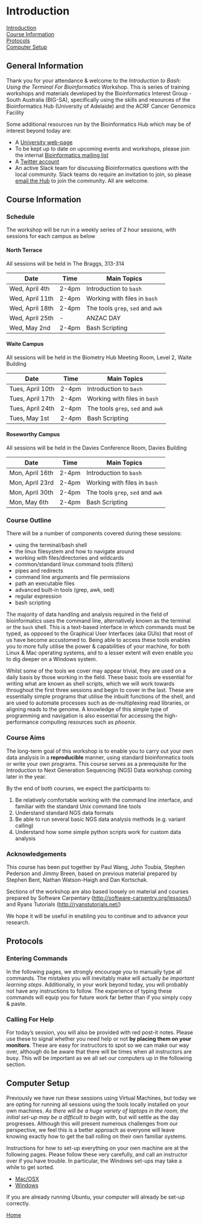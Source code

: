 # Introduction

[Introduction](#introduction)  
[Course Information](#course-information)  
[Protocols](#protocols)  
[Computer Setup](#computer-setup)  

## General Information

Thank you for your attendance & welcome to the *Introduction to Bash: Using the Terminal For Bioinformatics* Workshop.
This is series of training workshops and materials developed by the Bioinformatics Interest Group - South Australia (BIG-SA), specifically using the skills and resources of the Bioinformatics Hub (University of Adelaide) and the ACRF Cancer Genomics Facility

Some additional resources run by the Bioinformatics Hub which may be of interest beyond today are:

- A [University web-page](http://www.adelaide.edu.au/bioinformatics-hub/)
- To be kept up to date on upcoming events and workshops, please join the internal [Bioinformatics mailing list](http://list.adelaide.edu.au/mailman/listinfo/bioinfo)
- A [Twitter account](https://twitter.com/UofABioinfoHub/)
- An active Slack team for discussing Bioinformatics questions with the local community. Slack teams do require an invitation to join, so please [email the Hub](mailto:bioinf_hub@adelaide.edu.au) to join the community. All are welcome.

## Course Information

### Schedule

The workshop will be run in a weekly series of 2 hour sessions, with sessions for each campus as below

#### North Terrace

All sessions will be held in The Braggs, 313-314

| Date | Time | Main Topics |
| ---------- |---------- | ---------- |
| Wed, April 4th | 2-4pm  | Introduction to `bash` |
| Wed, April 11th | 2-4pm | Working with files in `bash` |
| Wed, April 18th | 2-4pm | The tools `grep`, `sed` and `awk` |
| Wed, April 25th | - | ANZAC DAY |
| Wed, May 2nd | 2-4pm | Bash Scripting |

#### Waite Campus

All sessions will be held in the Biometry Hub Meeting Room, Level 2, Waite Building

| Date | Time | Main Topics |
| ---------- |---------- | ---------- |
| Tues, April 10th | 2-4pm  | Introduction to `bash` |
| Tues, April 17th | 2-4pm | Working with files in `bash` |
| Tues, April 24th | 2-4pm | The tools `grep`, `sed` and `awk` |
| Tues, May 1st | 2-4pm | Bash Scripting |

#### Roseworthy Campus

All sessions will be held in the Davies Conference Room, Davies Building

| Date | Time | Main Topics |
| ---------- |---------- | ---------- |
| Mon, April 16th | 2-4pm  | Introduction to `bash` |
| Mon, April 23rd | 2-4pm | Working with files in `bash` |
| Mon, April 30th | 2-4pm | The tools `grep`, `sed` and `awk` |
| Mon, May 6th | 2-4pm | Bash Scripting |

### Course Outline

There will be a number of components covered during these sessions:

- using the terminal/bash shell
- the linux filesystem and how to navigate around
- working with files/directories and wildcards
- common/standard linux command tools (filters)
- pipes and redirects
- command line arguments and file permissions
- path an executable files
- advanced built-in tools (grep, awk, sed)
- regular expression
- bash scripting

The majority of data handling and analysis required in the field of bioinformatics uses the command line, alternatively known as the terminal or the `bash` shell.
This is a text-based interface in which commands must be typed, as opposed to the Graphical User Interfaces (aka GUIs) that most of us have become accustomed to.
Being able to access these tools enables you to more fully utilise the power & capabilities of your machine, for both Linux & Mac operating systems, and to a lesser extent will even enable you to dig deeper on a Windows system.

Whilst some of the tools we cover may appear trivial, they are used on a daily basis by those working in the field.
These basic tools are essential for writing what are known as shell scripts, which we will work towards throughout the first three sessions and begin to cover in the last.
These are essentially simple programs that utilise the inbuilt functions of the shell, and are used to automate processes such as de-multiplexing read libraries, or aligning reads to the genome.
A knowledge of this simple type of programming and navigation is also essential for accessing the high-performance computing resources such as *phoenix*.

### Course Aims
The long-term goal of this workshop is to enable you to carry out your own data analysis in a **reproducible** manner, using standard bioinformatics tools or write your own programs.
This course serves as a prerequisite for the Introduction to Next Generation Sequencing (NGS) Data workshop coming later in the year.

By the end of both courses, we expect the participants to:
1. Be relatively comfortable working with the command line interface, and familiar with the standard Unix command line tools
2. Understand standard NGS data formats
3. Be able to run several basic NGS data analysis methods (e.g. variant calling)
4. Understand how some simple python scripts work for custom data analysis

### Acknowledgements

This course has been put together by Paul Wang, John Toubia, Stephen Pederson and Jimmy Breen, based on previous material prepared by Stephen Bent, Nathan Watson-Haigh and Dan Kortschak.

Sections of the workshop are also based loosely on material and courses prepared
by Software Carpentary (http://software-carpentry.org/lessons/) and Ryans Tutorials
(http://ryanstutorials.net/)

We hope it will be useful in enabling you to continue and to advance your research.

## Protocols

### Entering Commands

In the following pages, we strongly encourage you to manually type all commands.
The mistakes you will inevitably make will actually *be important learning steps*.
Additionally, in your work beyond today, you will probably not have any instructions to follow.
The experience of typing these commands will equip you for future work far better than if you simply copy & paste.

### Calling For Help

For today’s session, you will also be provided with red post-it notes.
Please use these to signal whether you need help or not **by placing them on your monitors**.
These are easy for instructors to spot so we can make our way over, although do be aware that there will be times when all instructors are busy.
This will be important as we all set our computers up in the following section.


## Computer Setup

Previously we have run these sessions using Virtual Machines, but today we are opting for running all sessions using the tools locally installed on your own machines.
*As there will be a huge variety of laptops in the room, the initial set-up may be a difficult to begin with*, but will settle as the day progresses.
Although this will present numerous challenges from our perspective, we feel this is a better approach as everyone will leave knowing exactly how to get the ball rolling on their own familiar systems.

Instructions for how to set-up everything on your own machine are at the following pages.
Please follow these very carefully, and call an instructor over if you have trouble.
In particular, the Windows set-ups may take a while to get sorted.

- [Mac/OSX](../install/osxInstall.md)
- [Windows](../install/windowsInstall.md)

If you are already running Ubuntu, your computer will already be set-up correctly.


[Home](https://big-sa.github.io/BASH-Intro-2018/)
